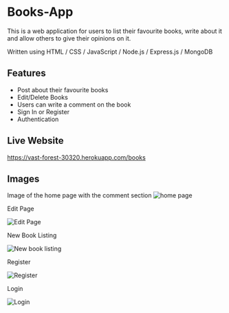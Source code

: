 # Books-App
This is a web application for users to list their favourite books, write about it and allow others to give their opinions on it. 

Written using HTML / CSS / JavaScript / Node.js / Express.js / MongoDB

## Features
- Post about their favourite books
- Edit/Delete Books
- Users can write a comment on the book
- Sign In or Register
- Authentication

## Live Website
https://vast-forest-30320.herokuapp.com/books

## Images

Image of the home page with the comment section
![home page](https://i.gyazo.com/286a079edf61c3cb232c8f908998d831.png)

Edit Page

![Edit Page](https://i.gyazo.com/676e43f85f2b97816853a3ab329479a6.png)


New Book Listing

![New book listing](https://i.gyazo.com/54d88b8eb0ec0c071b9b9ac336040896.png)

Register

![Register](https://i.gyazo.com/5a3e6a840345c3048260266e42ce2d70.png)

Login

![Login](https://i.gyazo.com/d99054b60e5f2768dd85063a29d03565.pngg)


